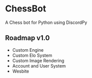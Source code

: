 # ChessBot
A Chess bot for Python using DiscordPy

## Roadmap v1.0
- Custom Engine
- Custom Elo System
- Custom Image Rendering
- Account and User System
- Wesbite
